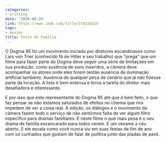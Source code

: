 ```yaml
---
categories:
- writting
date: '2020-09-29'
link: https://www.imdb.com/title/tt0154420
tags:
- movies
title: Festa de Família
---
```


O Dogma 95 foi um movimento iniciado por diretores escandinavos como Lars von Trier (conhecido fã de Hitler e seu trabalho) que "prega" que um filme para fazer parte do Dogma deve seguir uma série de limitações em sua produção, como ausência de sons inseridos, a câmera deve acompanhar os atores onde eles forem (então ausência de iluminação artificial também). Ausência de qualquer peça de cenário que já não fizesse parte da locação. A lista é bem extensa e torna a tarefa do diretor mais desafiadora e interessante.

E por isso que este representante do Dogma 95 até que é bem feito, o que faz pensar se não estamos saturados de efeitos no cinema que nos impedem de ver a coisa real. A edição, os diálogos e o movimento da câmera fazem todo o serviço de não sentirmos falta de ver algum filtro específico para dramas familiares. E neste filme o que mais pesa é o seu drama de família escancarado para todos verem. É um vexame a céu aberto. E ele escala como você nunca viu em suas festas de fim de ano com os cunhados que gostam de falar de política junto das piadas de pavê.